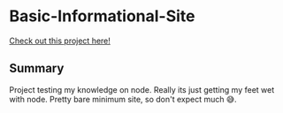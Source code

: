 # Basic-Informational-Site

[Check out this project here!](https://basic-informational-site.tidalsana.repl.co)

## Summary

Project testing my knowledge on node. Really its just getting my feet wet with node.
Pretty bare minimum site, so don't expect much 😅.
